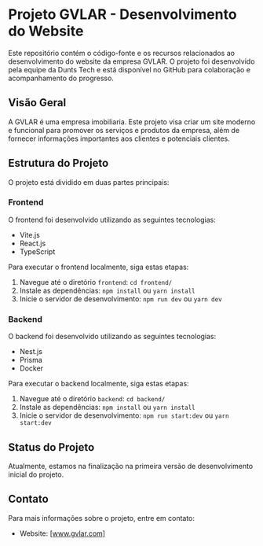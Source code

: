 # Projeto GVLAR - Desenvolvimento do Website

Este repositório contém o código-fonte e os recursos relacionados ao desenvolvimento do website da empresa GVLAR. O projeto foi desenvolvido pela equipe da Dunts Tech e está disponível no GitHub para colaboração e acompanhamento do progresso.

## Visão Geral

A GVLAR é uma empresa imobiliaria. Este projeto visa criar um site moderno e funcional para promover os serviços e produtos da empresa, além de fornecer informações importantes aos clientes e potenciais clientes.

## Estrutura do Projeto

O projeto está dividido em duas partes principais:

### Frontend

O frontend foi desenvolvido utilizando as seguintes tecnologias:

- Vite.js
- React.js
- TypeScript

Para executar o frontend localmente, siga estas etapas:

1. Navegue até o diretório `frontend`: `cd frontend/`
2. Instale as dependências: `npm install` ou `yarn install`
3. Inicie o servidor de desenvolvimento: `npm run dev` ou `yarn dev`

### Backend

O backend foi desenvolvido utilizando as seguintes tecnologias:

- Nest.js
- Prisma
- Docker

Para executar o backend localmente, siga estas etapas:

1. Navegue até o diretório `backend`: `cd backend/`
2. Instale as dependências: `npm install` ou `yarn install`
3. Inicie o servidor de desenvolvimento: `npm run start:dev` ou `yarn start:dev`

## Status do Projeto

Atualmente, estamos na finalização na primeira versão de desenvolvimento inicial do projeto.

## Contato

Para mais informações sobre o projeto, entre em contato:

- Website: [www.gvlar.com]

